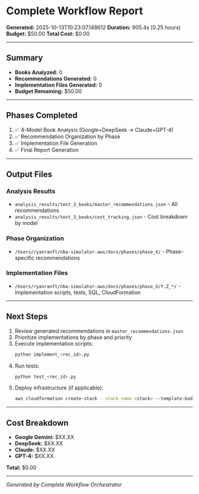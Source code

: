 # Complete Workflow Report

**Generated:** 2025-10-13T10:23:07.148612
**Duration:** 905.4s (0.25 hours)
**Budget:** $50.00
**Total Cost:** $0.00

---

## Summary

- **Books Analyzed:** 0
- **Recommendations Generated:** 0
- **Implementation Files Generated:** 0
- **Budget Remaining:** $50.00

---

## Phases Completed

1. ✅ 4-Model Book Analysis (Google+DeepSeek → Claude+GPT-4)
2. ✅ Recommendation Organization by Phase
3. ✅ Implementation File Generation
4. ✅ Final Report Generation

---

## Output Files

### Analysis Results
- `analysis_results/test_3_books/master_recommendations.json` - All recommendations
- `analysis_results/test_3_books/cost_tracking.json` - Cost breakdown by model

### Phase Organization
- `/Users/ryanranft/nba-simulator-aws/docs/phases/phase_X/` - Phase-specific recommendations

### Implementation Files
- `/Users/ryanranft/nba-simulator-aws/docs/phases/phase_X/Y.Z_*/` - Implementation scripts, tests, SQL, CloudFormation

---

## Next Steps

1. Review generated recommendations in `master_recommendations.json`
2. Prioritize implementations by phase and priority
3. Execute implementation scripts:
   ```bash
   python implement_<rec_id>.py
   ```
4. Run tests:
   ```bash
   python test_<rec_id>.py
   ```
5. Deploy infrastructure (if applicable):
   ```bash
   aws cloudformation create-stack --stack-name <stack> --template-body file://<rec_id>_infrastructure.yaml
   ```

---

## Cost Breakdown

- **Google Gemini:** $XX.XX
- **DeepSeek:** $XX.XX
- **Claude:** $XX.XX
- **GPT-4:** $XX.XX

**Total:** $0.00

---

*Generated by Complete Workflow Orchestrator*
